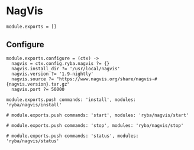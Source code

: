 
# NagVis

    module.exports = []

## Configure

    module.exports.configure = (ctx) ->
      nagvis = ctx.config.ryba.nagvis ?= {}
      nagvis.install_dir ?= '/usr/local/nagvis'
      nagvis.version ?= '1.9-nightly'
      nagvis.source ?= "https://www.nagvis.org/share/nagvis-#{nagvis.version}.tar.gz"
      nagvis.port ?= 50000

    module.exports.push commands: 'install', modules: 'ryba/nagvis/install'

    # module.exports.push commands: 'start', modules: 'ryba/nagvis/start'

    # module.exports.push commands: 'stop', modules: 'ryba/nagvis/stop'

    # module.exports.push commands: 'status', modules: 'ryba/nagvis/status'
